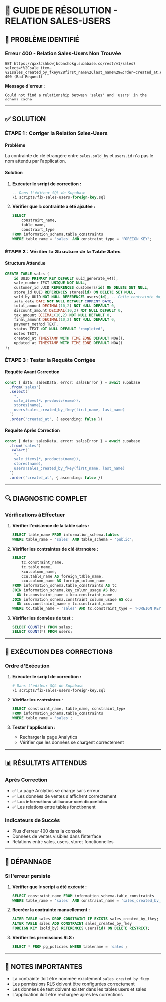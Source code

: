 # 🔧 GUIDE DE RÉSOLUTION - RELATION SALES-USERS

## 🚨 **PROBLÈME IDENTIFIÉ**

### **Erreur 400 - Relation Sales-Users Non Trouvée**
```
GET https://qxxldshkowjbcbnchokg.supabase.co/rest/v1/sales?select=*%2Csale_item…%21sales_created_by_fkey%28first_name%2Clast_name%29&order=created_at.desc 400 (Bad Request)
```

**Message d'erreur :**
```
Could not find a relationship between 'sales' and 'users' in the schema cache
```

---

## ✅ **SOLUTION**

### **ÉTAPE 1 : Corriger la Relation Sales-Users**

#### **Problème**
La contrainte de clé étrangère entre `sales.sold_by` et `users.id` n'a pas le nom attendu par l'application.

#### **Solution**
1. **Exécuter le script de correction :**
   ```sql
   -- Dans l'éditeur SQL de Supabase
   \i scripts/fix-sales-users-foreign-key.sql
   ```

2. **Vérifier que la contrainte a été ajoutée :**
   ```sql
   SELECT 
       constraint_name,
       table_name,
       constraint_type
   FROM information_schema.table_constraints 
   WHERE table_name = 'sales' AND constraint_type = 'FOREIGN KEY';
   ```

### **ÉTAPE 2 : Vérifier la Structure de la Table Sales**

#### **Structure Attendue**
```sql
CREATE TABLE sales (
    id UUID PRIMARY KEY DEFAULT uuid_generate_v4(),
    sale_number TEXT UNIQUE NOT NULL,
    customer_id UUID REFERENCES customers(id) ON DELETE SET NULL,
    store_id UUID REFERENCES stores(id) ON DELETE SET NULL,
    sold_by UUID NOT NULL REFERENCES users(id), -- Cette contrainte doit être nommée
    sale_date DATE NOT NULL DEFAULT CURRENT_DATE,
    total_amount DECIMAL(10,2) NOT NULL DEFAULT 0,
    discount_amount DECIMAL(10,2) NOT NULL DEFAULT 0,
    tax_amount DECIMAL(10,2) NOT NULL DEFAULT 0,
    final_amount DECIMAL(10,2) NOT NULL DEFAULT 0,
    payment_method TEXT,
    status TEXT NOT NULL DEFAULT 'completed',
    notes TEXT,
    created_at TIMESTAMP WITH TIME ZONE DEFAULT NOW(),
    updated_at TIMESTAMP WITH TIME ZONE DEFAULT NOW()
);
```

### **ÉTAPE 3 : Tester la Requête Corrigée**

#### **Requête Avant Correction**
```typescript
const { data: salesData, error: salesError } = await supabase
  .from('sales')
  .select(`
    *,
    sale_items(*, products(name)),
    stores(name),
    users!sales_created_by_fkey(first_name, last_name)
  `)
  .order('created_at', { ascending: false })
```

#### **Requête Après Correction**
```typescript
const { data: salesData, error: salesError } = await supabase
  .from('sales')
  .select(`
    *,
    sale_items(*, products(name)),
    stores(name),
    users!sales_created_by_fkey(first_name, last_name)
  `)
  .order('created_at', { ascending: false })
```

---

## 🔍 **DIAGNOSTIC COMPLET**

### **Vérifications à Effectuer**

1. **Vérifier l'existence de la table sales :**
   ```sql
   SELECT table_name FROM information_schema.tables 
   WHERE table_name = 'sales' AND table_schema = 'public';
   ```

2. **Vérifier les contraintes de clé étrangère :**
   ```sql
   SELECT 
       tc.constraint_name,
       tc.table_name,
       kcu.column_name,
       ccu.table_name AS foreign_table_name,
       ccu.column_name AS foreign_column_name
   FROM information_schema.table_constraints AS tc
   JOIN information_schema.key_column_usage AS kcu
     ON tc.constraint_name = kcu.constraint_name
   JOIN information_schema.constraint_column_usage AS ccu
     ON ccu.constraint_name = tc.constraint_name
   WHERE tc.table_name = 'sales' AND tc.constraint_type = 'FOREIGN KEY';
   ```

3. **Vérifier les données de test :**
   ```sql
   SELECT COUNT(*) FROM sales;
   SELECT COUNT(*) FROM users;
   ```

---

## 🚀 **EXÉCUTION DES CORRECTIONS**

### **Ordre d'Exécution**

1. **Exécuter le script de correction :**
   ```bash
   # Dans l'éditeur SQL de Supabase
   \i scripts/fix-sales-users-foreign-key.sql
   ```

2. **Vérifier les contraintes :**
   ```sql
   SELECT constraint_name, table_name, constraint_type
   FROM information_schema.table_constraints 
   WHERE table_name = 'sales';
   ```

3. **Tester l'application :**
   - Recharger la page Analytics
   - Vérifier que les données se chargent correctement

---

## 📊 **RÉSULTATS ATTENDUS**

### **Après Correction**
- ✅ La page Analytics se charge sans erreur
- ✅ Les données de ventes s'affichent correctement
- ✅ Les informations utilisateur sont disponibles
- ✅ Les relations entre tables fonctionnent

### **Indicateurs de Succès**
- Plus d'erreur 400 dans la console
- Données de ventes visibles dans l'interface
- Relations entre sales, users, stores fonctionnelles

---

## 🔧 **DÉPANNAGE**

### **Si l'erreur persiste**

1. **Vérifier que le script a été exécuté :**
   ```sql
   SELECT constraint_name FROM information_schema.table_constraints 
   WHERE table_name = 'sales' AND constraint_name = 'sales_created_by_fkey';
   ```

2. **Recréer la contrainte manuellement :**
   ```sql
   ALTER TABLE sales DROP CONSTRAINT IF EXISTS sales_created_by_fkey;
   ALTER TABLE sales ADD CONSTRAINT sales_created_by_fkey 
   FOREIGN KEY (sold_by) REFERENCES users(id) ON DELETE RESTRICT;
   ```

3. **Vérifier les permissions RLS :**
   ```sql
   SELECT * FROM pg_policies WHERE tablename = 'sales';
   ```

---

## 📝 **NOTES IMPORTANTES**

- La contrainte doit être nommée exactement `sales_created_by_fkey`
- Les permissions RLS doivent être configurées correctement
- Les données de test doivent exister dans les tables users et sales
- L'application doit être rechargée après les corrections
